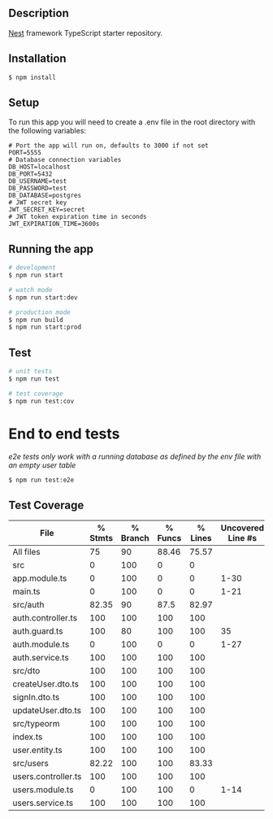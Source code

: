 
## Description

[Nest](https://github.com/nestjs/nest) framework TypeScript starter repository.

## Installation

```bash
$ npm install
```

## Setup

To run this app you will need to create a .env file in the root directory with the following variables:

```DOTENV
# Port the app will run on, defaults to 3000 if not set
PORT=5555
# Database connection variables
DB_HOST=localhost
DB_PORT=5432
DB_USERNAME=test
DB_PASSWORD=test
DB_DATABASE=postgres
# JWT secret key
JWT_SECRET_KEY=secret
# JWT token expiration time in seconds
JWT_EXPIRATION_TIME=3600s

```


## Running the app

```bash
# development
$ npm run start

# watch mode
$ npm run start:dev

# production mode
$ npm run build 
$ npm run start:prod
```

## Test

```bash
# unit tests
$ npm run test

# test coverage
$ npm run test:cov
```
# End to end tests
*e2e tests only work with a running database as defined by the env file with an empty user table*
```bash
$ npm run test:e2e
```


## Test Coverage
| File                   | % Stmts   | % Branch   | % Funcs   | % Lines   | Uncovered Line #s   |
|------------------------|-----------|------------|-----------|-----------|---------------------|
| All files              | 75        | 90         | 88.46     | 75.57     |                     |
| src                    | 0         | 100        | 0         | 0         |                     |
| app.module.ts          | 0         | 100        | 0         | 0         | 1-30                |
| main.ts                | 0         | 100        | 0         | 0         | 1-21                |
| src/auth               | 82.35     | 90         | 87.5      | 82.97     |                     |
| auth.controller.ts     | 100       | 100        | 100       | 100       |                     |
| auth.guard.ts          | 100       | 80         | 100       | 100       | 35                  |
| auth.module.ts         | 0         | 100        | 0         | 0         | 1-27                |
| auth.service.ts        | 100       | 100        | 100       | 100       |                     |
| src/dto                | 100       | 100        | 100       | 100       |                     |
| createUser.dto.ts      | 100       | 100        | 100       | 100       |                     |
| signIn.dto.ts          | 100       | 100        | 100       | 100       |                     |
| updateUser.dto.ts      | 100       | 100        | 100       | 100       |                     |
| src/typeorm            | 100       | 100        | 100       | 100       |                     |
| index.ts               | 100       | 100        | 100       | 100       |                     |
| user.entity.ts         | 100       | 100        | 100       | 100       |                     |
| src/users              | 82.22     | 100        | 100       | 83.33     |                     |
| users.controller.ts    | 100       | 100        | 100       | 100       |                     |
| users.module.ts        | 0         | 100        | 100       | 0         | 1-14                |
| users.service.ts       | 100       | 100        | 100       | 100       |                     |

